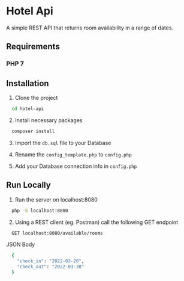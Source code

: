 # Hotel Api

A simple REST API that returns room availability in a range of dates.

## Requirements

### PHP 7
## Installation

1) Clone the project
```bash
  cd hotel-api
```
2) Install necessary packages
```bash
  composer install
``` 
3) Import the ```db.sql``` file to your Database

4) Rename the ```config_template.php``` to ```config.php```

5) Add your Database connection info in ```config.php```
## Run Locally
1) Run the server on localhost:8080
```bash
  php -S localhost:8080
```
2) Using a REST client (eg. Postman) call the following GET endpoint
```bash
  GET localhost:8080/available/rooms
```
JSON Body 
```bash
  {
    "check_in": "2022-03-20",
    "check_out": "2022-03-30"
  }